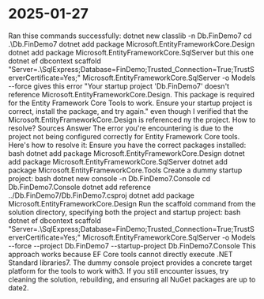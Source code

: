 ﻿# 2025-01-27  


Ran thise commands successfully:
dotnet new classlib -n Db.FinDemo7 cd .\Db.FinDemo7
dotnet add package Microsoft.EntityFrameworkCore.Design dotnet add package Microsoft.EntityFrameworkCore.SqlServer
but this one dotnet ef dbcontext scaffold "Server=.\SqlExpress;Database=FinDemo;Trusted_Connection=True;TrustServerCertificate=Yes;" Microsoft.EntityFrameworkCore.SqlServer -o Models --force
gives this error "Your startup project 'Db.FinDemo7' doesn't reference Microsoft.EntityFrameworkCore.Design. This package is required for the Entity Framework Core Tools to work. Ensure your startup project is correct, install the package, and try again."
even though I verified that the  Microsoft.EntityFrameworkCore.Design  is referenced ny the project.
How to resolve?
Sources
Answer
The error you're encountering is due to the project not being configured correctly for Entity Framework Core tools. Here's how to resolve it:
Ensure you have the correct packages installed:
bash
dotnet add package Microsoft.EntityFrameworkCore.Design
dotnet add package Microsoft.EntityFrameworkCore.SqlServer
dotnet add package Microsoft.EntityFrameworkCore.Tools
Create a dummy startup project:
bash
dotnet new console -n Db.FinDemo7.Console
cd Db.FinDemo7.Console
dotnet add reference ../Db.FinDemo7/Db.FinDemo7.csproj
dotnet add package Microsoft.EntityFrameworkCore.Design
Run the scaffold command from the solution directory, specifying both the project and startup project:
bash
dotnet ef dbcontext scaffold "Server=.\SqlExpress;Database=FinDemo;Trusted_Connection=True;TrustServerCertificate=Yes;" Microsoft.EntityFrameworkCore.SqlServer -o Models --force --project Db.FinDemo7 --startup-project Db.FinDemo7.Console
This approach works because EF Core tools cannot directly execute .NET Standard libraries7. The dummy console project provides a concrete target platform for the tools to work with3.
If you still encounter issues, try cleaning the solution, rebuilding, and ensuring all NuGet packages are up to date2.